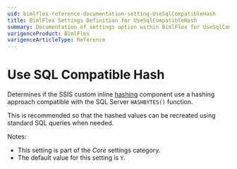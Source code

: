 ```yaml
---
uid: bimlflex-reference-documentation-setting-UseSqlCompatibleHash
title: BimlFlex Settings Definition for UseSqlCompatibleHash
summary: Documentation of settings option within BimlFlex for UseSqlCompatibleHash
varigenceProduct: BimlFlex
varigenceArticleType: Reference
---
```


# Use SQL Compatible Hash

Determines if the SSIS custom inline [hashing](xref:bimlflex-concepts-hashing) component use a hashing approach compatible with the SQL Server `HASHBYTES()` function.

This is recommended so that the hashed values can be recreated using standard SQL queries when needed.

Notes:

* This setting is part of the *Core* settings category.
* The default value for this setting is `Y`.
